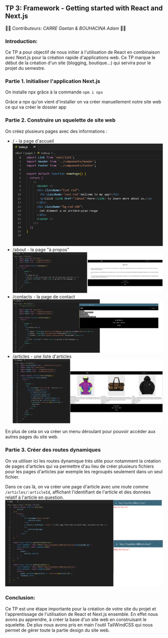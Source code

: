 ## TP 3: Framework - Getting started with React and Next.js

👨‍🦱 _Contributeurs: CARRE Gaetan & BOUHACINA Adam_ 👨🏽

### Introduction:
Ce TP a pour objectif de nous initier à l'utilisation de React en combinaison avec Next.js pour la création rapide d'applications web. Ce TP marque le début de la création d'un site (blogging, boutique...) qui servira pour le projet du semestre.

### Partie 1. Initialiser l'application Next.js
On installe npx grâce à la commande ```npm i npx```

Grâce a npx qu'on vient d'installer on va créer manuellement notre site web ce qui va créer le dossier app

### Partie 2. Construire un squelette de site web

On créez plusieurs pages avec des informations :

* / - la page d'accueil
![Untitled](/img/screen14.png)
* /about - la page "à propos"
![Untitled](/img/screen15.png)
* /contacts - la page de contact
![Untitled](/img/screen16.png)
* /articles - une liste d'articles
![Untitled](/img/screen17.png)

En plus de cela on va créer un menu déroulant pour pouvoir accéder aux autres pages du site web.

### Partie 3. Créer des routes dynamiques
On va utiliser ici les routes dynamique très utile pour notamment la création de pages d'articles qui va permettre d'au lieu de créer plusieurs fichiers pour les pages d'articles par exemple les regroupés seulement dans un seul fichier.

Dans ce cas là, on va créer une page d'article avec une route comme ```/articles/:articleId```, affichant l'identifiant de l'article et des données relatif à l'article en question.
![Untitled](/img/screen18.png)

### Conclusion:
Ce TP est une étape importante pour la création de votre site du projet et l'apprentissage de l'utilisation de React et Next.js ensemble. En effet nous avons pu apprendre, à créer la base d'un site web en construisant le squelette. De plus nous avons pris en main l'outil TailWindCSS qui nous permet de gérer toute la partie design du site web. 